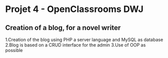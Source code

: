 
# Projet 4 - OpenClassrooms DWJ
## Creation of a blog, for a novel writer

1.Creation of the blog using PHP a server language and MySQL as database
2.Blog is based on a CRUD interface for the admin
3.Use of OOP as possible

